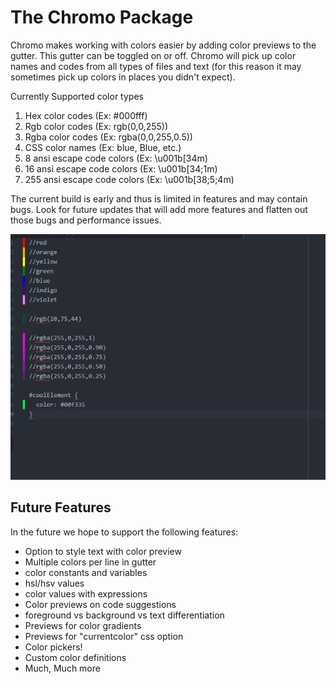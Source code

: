 # The Chromo Package

Chromo makes working with colors easier by adding color previews to the gutter.
This gutter can be toggled on or off. Chromo will pick up color names and codes from
all types of files and text (for this reason it may sometimes pick up colors in places you didn't expect).

Currently Supported color types
   1. Hex color codes (Ex: #000fff)
   2. Rgb color codes (Ex: rgb(0,0,255))
   3. Rgba color codes (Ex: rgba(0,0,255,0.5))
   4. CSS color names (Ex: blue, Blue, etc.)
   5. 8 ansi escape code colors (Ex: \u001b[34m)
   6. 16 ansi escape code colors (Ex: \u001b[34;1m)
   7. 255 ansi escape code colors (Ex: \u001b[38;5;4m)

The current build is early and thus is limited in features and may contain bugs.
Look for future updates that will add more features and flatten out those bugs
and performance issues.

![capture](./Capture.PNG)

## Future Features

In the future we hope to support the following features:
   - Option to style text with color preview
   - Multiple colors per line in gutter
   - color constants and variables
   - hsl/hsv values
   - color values with expressions
   - Color previews on code suggestions
   - foreground vs background vs text differentiation
   - Previews for color gradients
   - Previews for "currentcolor" css option
   - Color pickers!
   - Custom color definitions
   - Much, Much more
